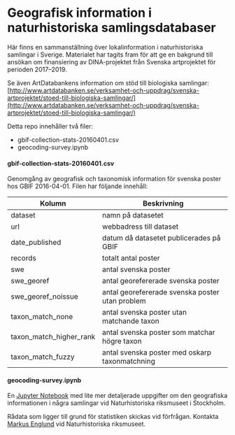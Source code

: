 # Geografisk information i naturhistoriska samlingsdatabaser

Här finns en sammanställning över lokalinformation i naturhistoriska samlingar i Sverige. Materialet har tagits fram för att ge en bakgrund till ansökan om  finansiering av DINA-projektet från Svenska artprojektet för perioden 2017–2019.

Se även ArtDatabankens information om stöd till biologiska samlingar: [http://www.artdatabanken.se/verksamhet-och-uppdrag/svenska-artprojektet/stoed-till-biologiska-samlingar/](http://www.artdatabanken.se/verksamhet-och-uppdrag/svenska-artprojektet/stoed-till-biologiska-samlingar/)


Detta repo innehåller två filer:

* gbif-collection-stats-20160401.csv
* geocoding-survey.ipynb


#### gbif-collection-stats-20160401.csv

Genomgång av geografisk och taxonomisk information för svenska poster hos GBIF 2016-04-01. Filen har följande innehåll:

| Kolumn                    | Beskrivning                                     |
| ------------------------- | ----------------------------------------------- |
| dataset                   | namn på datasetet                               |
| url                       | webbadress till dataset                         |
| date\_published           | datum då datasetet publicerades på GBIF         |
| records                   | totalt antal poster                             |
| swe                       | antal svenska poster                            |
| swe\_georef               | antal georefererade svenska poster              |
| swe\_georef\_noissue      | antal georefererade svenska poster utan problem |
| taxon\_match\_none        | antal svenska poster utan matchande taxon       |
| taxon_match\_higher\_rank | antal svenska poster som matchar högre taxon    |
| taxon\_match\_fuzzy       | antal svenska poster med oskarp taxonmatchning  |


#### geocoding-survey.ipynb

En [Jupyter Notebook](http://jupyter.org) med lite mer detaljerade uppgifter om den geografiska informationen i några samlingar vid Naturhistoriska riksmuseet i Stockholm.

Rådata som ligger till grund för statistiken skickas vid förfrågan. Kontakta [Markus Englund](http://www.nrm.se/ommuseet/kontakt/sokmedarbetare) vid Naturhistoriska riksmuseet.